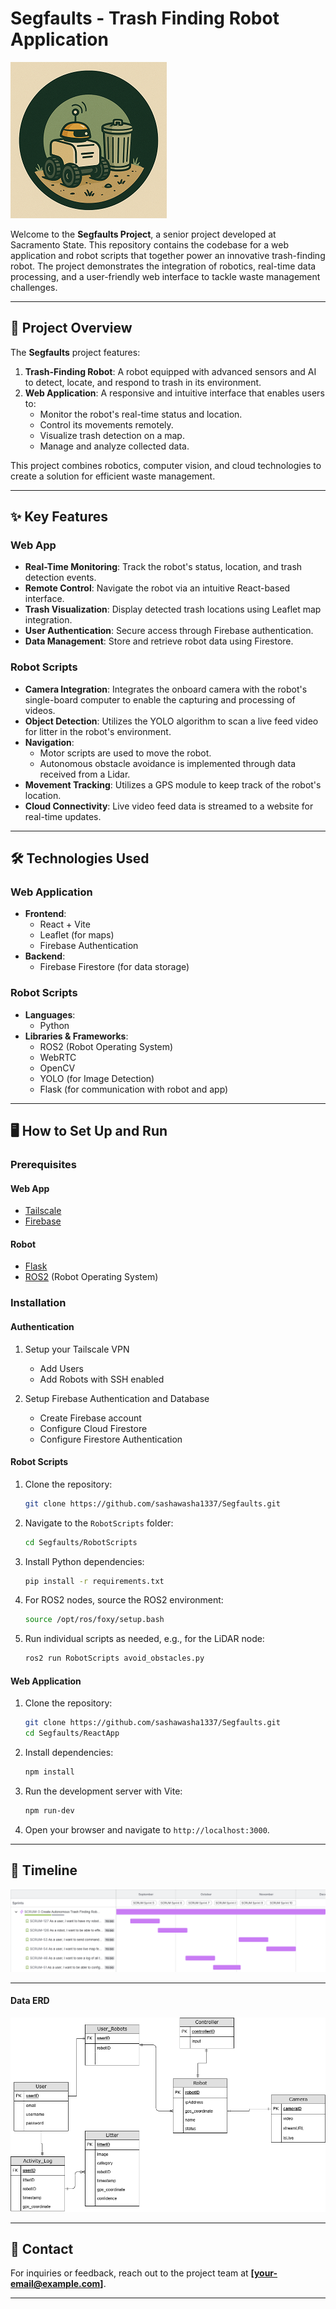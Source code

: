 

# Segfaults - Trash Finding Robot Application

![image](Logo.png)

Welcome to the **Segfaults Project**, a senior project developed at Sacramento State. This repository contains the codebase for a web application and robot scripts that together power an innovative trash-finding robot. The project demonstrates the integration of robotics, real-time data processing, and a user-friendly web interface to tackle waste management challenges.

---

## 🚀 Project Overview

The **Segfaults** project features:

1. **Trash-Finding Robot**: A robot equipped with advanced sensors and AI to detect, locate, and respond to trash in its environment.
2. **Web Application**: A responsive and intuitive interface that enables users to:
   - Monitor the robot's real-time status and location.
   - Control its movements remotely.
   - Visualize trash detection on a map.
   - Manage and analyze collected data.

This project combines robotics, computer vision, and cloud technologies to create a solution for efficient waste management.

---

## ✨ Key Features

### Web App
- **Real-Time Monitoring**: Track the robot's status, location, and trash detection events.
- **Remote Control**: Navigate the robot via an intuitive React-based interface.
- **Trash Visualization**: Display detected trash locations using Leaflet map integration.
- **User Authentication**: Secure access through Firebase authentication.
- **Data Management**: Store and retrieve robot data using Firestore.

### Robot Scripts
- **Camera Integration**: Integrates the onboard camera with the robot's single-board computer to enable the capturing and processing of videos.
- **Object Detection**: Utilizes the YOLO algorithm to scan a live feed video for litter in the robot's environment.
- **Navigation**:
  - Motor scripts are used to move the robot.
  - Autonomous obstacle avoidance is implemented through data received from a Lidar.
- **Movement Tracking**: Utilizes a GPS module to keep track of the robot's location.
- **Cloud Connectivity**: Live video feed data is streamed to a website for real-time updates.

---

## 🛠️ Technologies Used

### Web Application
- **Frontend**:
  - React + Vite
  - Leaflet (for maps)
  - Firebase Authentication
- **Backend**:
  - Firebase Firestore (for data storage)

### Robot Scripts
- **Languages**:
  - Python
- **Libraries & Frameworks**:
  - ROS2 (Robot Operating System)
  - WebRTC
  - OpenCV
  - YOLO (for Image Detection)
  - Flask (for communication with robot and app)
---
## 🖥️ How to Set Up and Run

### Prerequisites

#### Web App 
- [Tailscale](https://tailscale.com/)
- [Firebase](https://firebase.google.com/)

#### Robot
- [Flask](https://flask.palletsprojects.com/en/stable/)
- [ROS2](https://www.ros.org/) (Robot Operating System)

### Installation

#### Authentication 
1. Setup your Tailscale VPN
   - Add Users
   - Add Robots with SSH enabled
  
2. Setup Firebase Authentication and Database
   - Create Firebase account
   - Configure Cloud Firestore
   - Configure Firestore Authentication
    
#### Robot Scripts
1. Clone the repository:
   ```bash
   git clone https://github.com/sashawasha1337/Segfaults.git
   ```

1. Navigate to the `RobotScripts` folder:
   ```bash
   cd Segfaults/RobotScripts
   ```

2. Install Python dependencies:
   ```bash
   pip install -r requirements.txt
   ```

3. For ROS2 nodes, source the ROS2 environment:
   ```bash
   source /opt/ros/foxy/setup.bash
   ```

4. Run individual scripts as needed, e.g., for the LiDAR node:
   ```bash
   ros2 run RobotScripts avoid_obstacles.py
   ```

#### Web Application
1. Clone the repository:
   ```bash
   git clone https://github.com/sashawasha1337/Segfaults.git
   cd Segfaults/ReactApp
   ```

2. Install dependencies:
   ```bash
   npm install
   ```

3. Run the development server with Vite:
   ```bash
   npm run-dev
   ```

4. Open your browser and navigate to `http://localhost:3000`.


---

## 📅 Timeline

![timeline](timeline.png)


---

#### Data ERD 
![image](segfaultsERD.png)

---

## 📧 Contact

For inquiries or feedback, reach out to the project team at **[your-email@example.com]**.

---

